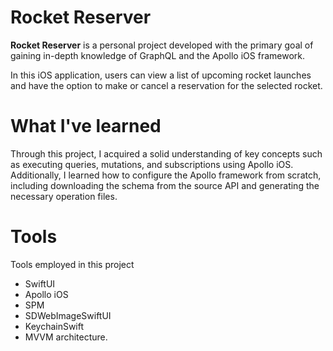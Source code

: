 # Rocket Reserver

**Rocket Reserver** is a personal project developed with the primary goal of gaining in-depth knowledge of GraphQL and the Apollo iOS framework.

In this iOS application, users can view a list of upcoming rocket launches and have the option to make or cancel a reservation for the selected rocket.

# What I've learned

Through this project, I acquired a solid understanding of key concepts such as executing queries, mutations, and subscriptions using Apollo iOS. Additionally, I learned how to configure the Apollo framework from scratch, including downloading the schema from the source API and generating the necessary operation files.

# Tools

Tools employed in this project 
* SwiftUI
* Apollo iOS
* SPM
* SDWebImageSwiftUI
* KeychainSwift
* MVVM architecture.
